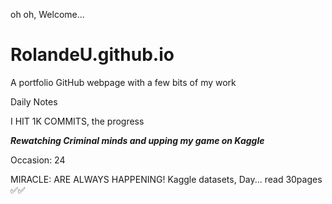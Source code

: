  oh oh, Welcome...
# RolandeU.github.io
A portfolio GitHub webpage with a few bits of my work

Daily Notes

I HIT 1K COMMITS, the progress

***Rewatching Criminal minds and upping my game on Kaggle***

Occasion: 24

MIRACLE: ARE ALWAYS HAPPENING!
Kaggle datasets, Day...
read 30pages ✅✅









